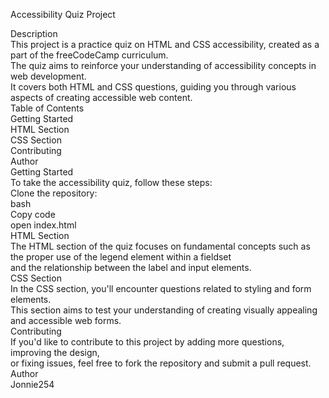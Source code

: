 Accessibility Quiz Project<br>

Description<br>
This project is a practice quiz on HTML and CSS accessibility, created as a part of the freeCodeCamp curriculum.<br> 
The quiz aims to reinforce your understanding of accessibility concepts in web development.<br>
It covers both HTML and CSS questions, guiding you through various aspects of creating accessible web content.<br>
Table of Contents<br>
Getting Started<br>
HTML Section<br>
CSS Section<br>
Contributing<br>
Author<br>
Getting Started<br>
To take the accessibility quiz, follow these steps:<br>
Clone the repository:<br>
bash<br>
Copy code<br>
open index.html<br>
HTML Section<br>
The HTML section of the quiz focuses on fundamental concepts such as the proper use of the legend element within a fieldset<br>
and the relationship between the label and input elements.<br>
CSS Section<br>
In the CSS section, you'll encounter questions related to styling and form elements.<br>
This section aims to test your understanding of creating visually appealing and accessible web forms.<br>
Contributing<br>
If you'd like to contribute to this project by adding more questions, improving the design,<br>
or fixing issues, feel free to fork the repository and submit a pull request.<br>
Author<br>
Jonnie254
